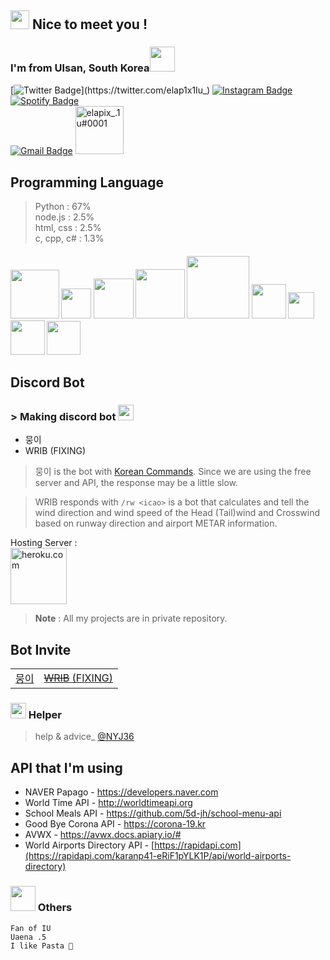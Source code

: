 ## <img src="https://emojis.slackmojis.com/emojis/images/1643515259/12806/meow_attention.png?1643515259" width="30"/> Nice to meet you !
### I'm from <b>Ulsan, South Korea</b><img src="https://emojis.slackmojis.com/emojis/images/1643510323/48635/meow_korea.png?1643510323" width="40"/>

[![Twitter Badge](https://img.shields.io/badge/-@elap1x1Iu_-1ca0f1?style=flat-square&labelColor=1ca0f1&logo=twitter&logoColor=white&link=https://twitter.com/elap1x1Iu_)](https://twitter.com/elap1x1Iu_) [![Instagram Badge](https://img.shields.io/badge/-@lyric.al_1u-F44747?style=flat-square&labelColor=F44747&logo=instagram&logoColor=white&link=https://instagram.com/lyric.al_1u)](https://instagram.com/lyric.al_1u) [![Spotify Badge](https://img.shields.io/badge/-@Uae.na_iyou%20-1ED760?style=flat-square&amp;labelColor=fff&amp;logo=Spotify&amp;link=https://open.spotify.com/user/1235099575)](https://open.spotify.com/user/wkjrioba7p0bbxiwh7l17a9p0?si=2c6ae91e3e74485f)   
[![Gmail Badge](https://img.shields.io/badge/-gangsangwon40@gmail.com-c14438?style=flat-square&logo=Gmail&logoColor=white&link=mailto:gangsangwon40@gmail.com)](mailto:gangsangwon40@gmail.com)
<a href="https://discord.com/users/602721036852527104"><img src="https://img.shields.io/badge/Discord-7289DA?style=for-the-badge&logo=discord&logoColor=white" alt="elapix_.1u#0001" width="77.5"/></a>

## Programming Language
> Python : 67%   
node.js : 2.5%  
html, css : 2.5%  
c, cpp, c# : 1.3%

<h4><img src="https://img.shields.io/badge/Python-395B64?style=for-the-badge&logo=python&logoColor=white" width="78"/> <img src="https://img.shields.io/badge/C%23-94B49F?style=for-the-badge&logo=c-sharp&logoColor=white" width="48"/> <img src="https://img.shields.io/badge/HTML-5A8F7B?style=for-the-badge&logo=html5&logoColor=white" width="64"/> <img src="https://img.shields.io/badge/Node.js-43853D?style=for-the-badge&logo=node.js&logoColor=white" width="79"/> <img src="https://img.shields.io/badge/Markdown-3D3C42?style=for-the-badge&logo=markdown&logoColor=white" width="100"/> <img src="https://img.shields.io/badge/CSS-607EAA?&style=for-the-badge&logo=css3&logoColor=white" width="55"/> <img src="https://img.shields.io/badge/C-AF7AB3?style=for-the-badge&logo=c&logoColor=white" width="42"/> <img src="https://img.shields.io/badge/C%2B%2B-3FA796?style=for-the-badge&logo=c%2B%2B&logoColor=white" width="55"/> <img src="https://img.shields.io/badge/Lua-7A4069?style=for-the-badge&logo=lua&logoColor=white" width="54"/>

## Discord Bot
<div>
 <h3> > Making discord bot <img src="https://emojis.slackmojis.com/emojis/images/1643514749/7563/discordbot.png?1643514749" width="25"></h3>


- 뭉이
- WRIB (FIXING)

> 뭉이 is the bot with [Korean Commands](https://we_are_making_a_List_so_pls_wait.com/ "Making commands list"). Since we are using the free server and API, the response may be a little slow.

>WRIB responds with `/rw <icao>` is a bot that calculates and tell the wind direction and wind speed of the Head (Tail)wind and Crosswind based on runway direction and airport METAR information.

Hosting Server :  
<a href="https://www.heroku.com/"><img src="https://img.shields.io/badge/Heroku-430098?style=for-the-badge&logo=heroku&logoColor=white" alt="heroku.com" width="90"/></a>
> **Note** : All my projects are in private repository.
<div>
  <h2>Bot Invite</h2>
  <table>
    <tbody>
      <tr>
        <td>
          <a href="https://discord.com/oauth2/authorize?client_id=896317141329006622&permissions=8&scope=bot">뭉이</a>
        </td>
        <td>
          <a href="https://discord.com/api/oauth2/authorize?client_id=989520307847045160&permissions=124992&scope=bot"><s>WRIB</s> (FIXING)</a>
        </td>
      </tr>
    </tbody>
  </table>
</div>

### <img src="https://emojis.slackmojis.com/emojis/images/1643514968/9949/blob_help.png?1643514968" width="25"> Helper
> help & advice_ [@NYJ36](https://github.com/NYJ36)

## API that I'm using
- NAVER Papago - <https://developers.naver.com>
- World Time API - http://worldtimeapi.org
- School Meals API - https://github.com/5d-jh/school-menu-api
- Good Bye Corona API - https://corona-19.kr
- AVWX - https://avwx.docs.apiary.io/#
- World Airports Directory API - [https://rapidapi.com](https://rapidapi.com/karanp41-eRiF1pYLK1P/api/world-airports-directory)

### <img src="https://media.giphy.com/media/VgCDAzcKvsR6OM0uWg/giphy.gif" width="40"> Others
```
Fan of IU
Uaena .5
I like Pasta 🍝
```
